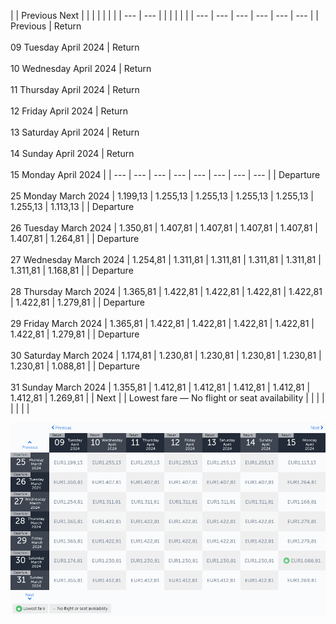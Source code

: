 |     | Previous Next |     |     |     |     |     |     |
| --- | --- |     |     |     |     |     |     | --- | --- | --- | --- | --- | --- |
| Previous | Return<br><br>09 Tuesday April 2024 | Return<br><br>10 Wednesday April 2024 | Return<br><br>11 Thursday April 2024 | Return<br><br>12 Friday April 2024 | Return<br><br>13 Saturday April 2024 | Return<br><br>14 Sunday April 2024 | Return<br><br>15 Monday April 2024 |
| --- | --- | --- | --- | --- | --- | --- | --- |
| Departure<br><br>25 Monday March 2024 | 1.199,13 | 1.255,13 | 1.255,13 | 1.255,13 | 1.255,13 | 1.255,13 | 1.113,13 |
| Departure<br><br>26 Tuesday March 2024 | 1.350,81 | 1.407,81 | 1.407,81 | 1.407,81 | 1.407,81 | 1.407,81 | 1.264,81 |
| Departure<br><br>27 Wednesday March 2024 | 1.254,81 | 1.311,81 | 1.311,81 | 1.311,81 | 1.311,81 | 1.311,81 | 1.168,81 |
| Departure<br><br>28 Thursday March 2024 | 1.365,81 | 1.422,81 | 1.422,81 | 1.422,81 | 1.422,81 | 1.422,81 | 1.279,81 |
| Departure<br><br>29 Friday March 2024 | 1.365,81 | 1.422,81 | 1.422,81 | 1.422,81 | 1.422,81 | 1.422,81 | 1.279,81 |
| Departure<br><br>30 Saturday March 2024 | 1.174,81 | 1.230,81 | 1.230,81 | 1.230,81 | 1.230,81 | 1.230,81 | 1.088,81 |
| Departure<br><br>31 Sunday March 2024 | 1.355,81 | 1.412,81 | 1.412,81 | 1.412,81 | 1.412,81 | 1.412,81 | 1.269,81 |
| Next |
| Lowest fare — No flight or seat availability |     |     |     |     |     |     |     |

![](turkish-airlines.png)